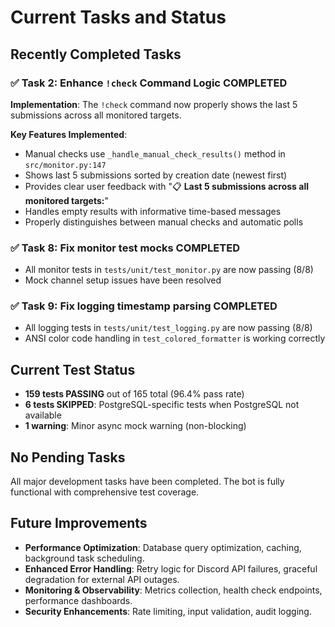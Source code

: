 # Current Tasks and Status

## Recently Completed Tasks

### ✅ Task 2: Enhance `!check` Command Logic **COMPLETED**

**Implementation**: The `!check` command now properly shows the last 5 submissions across all monitored targets.

**Key Features Implemented**:
- Manual checks use `_handle_manual_check_results()` method in `src/monitor.py:147`
- Shows last 5 submissions sorted by creation date (newest first)
- Provides clear user feedback with "📋 **Last 5 submissions across all monitored targets:**"
- Handles empty results with informative time-based messages
- Properly distinguishes between manual checks and automatic polls

### ✅ Task 8: Fix monitor test mocks **COMPLETED**
- All monitor tests in `tests/unit/test_monitor.py` are now passing (8/8)
- Mock channel setup issues have been resolved

### ✅ Task 9: Fix logging timestamp parsing **COMPLETED**  
- All logging tests in `tests/unit/test_logging.py` are now passing (8/8)
- ANSI color code handling in `test_colored_formatter` is working correctly

## Current Test Status
- **159 tests PASSING** out of 165 total (96.4% pass rate)
- **6 tests SKIPPED**: PostgreSQL-specific tests when PostgreSQL not available
- **1 warning**: Minor async mock warning (non-blocking)

## No Pending Tasks
All major development tasks have been completed. The bot is fully functional with comprehensive test coverage.

## Future Improvements

- **Performance Optimization**: Database query optimization, caching, background task scheduling.
- **Enhanced Error Handling**: Retry logic for Discord API failures, graceful degradation for external API outages.
- **Monitoring & Observability**: Metrics collection, health check endpoints, performance dashboards.
- **Security Enhancements**: Rate limiting, input validation, audit logging.